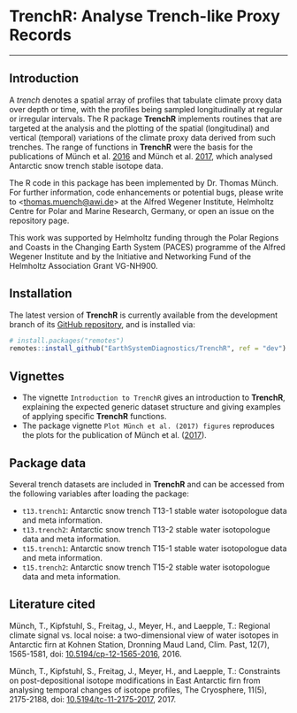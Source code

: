 # TrenchR: Analyse Trench-like Proxy Records

------------------------------

## Introduction

A _trench_ denotes a spatial array of profiles that tabulate climate proxy data
over depth or time, with the profiles being sampled longitudinally at regular
or irregular intervals.  The R package **TrenchR** implements routines that are
targeted at the analysis and the plotting of the spatial (longitudinal) and
vertical (temporal) variations of the climate proxy data derived from such
trenches. The range of functions in **TrenchR** were the basis for the
publications of Münch et al. [2016](https://doi.org/10.5194/cp-12-1565-2016) and
Münch et al. [2017](https://doi.org/10.5194/tc-11-2175-2017), which analysed
Antarctic snow trench stable isotope data.

The R code in this package has been implemented by Dr. Thomas Münch. For further
information, code enhancements or potential bugs, please write to
<<thomas.muench@awi.de>> at the Alfred Wegener Institute, Helmholtz Centre for
Polar and Marine Research, Germany, or open an issue on the repository page.

This work was supported by Helmholtz funding through the Polar Regions and
Coasts in the Changing Earth System (PACES) programme of the Alfred Wegener
Institute and by the Initiative and Networking Fund of the Helmholtz Association
Grant VG-NH900.
 
## Installation

The latest version of **TrenchR** is currently available from the development
branch of its [GitHub
repository](https://github.com/EarthSystemDiagnostics/TrenchR), and is installed
via:

```r
# install.packages("remotes")
remotes::install_github("EarthSystemDiagnostics/TrenchR", ref = "dev")
```

## Vignettes

* The vignette `Introduction to TrenchR` gives an introduction to **TrenchR**,
  explaining the expected generic dataset structure and giving examples of
  applying specific **TrenchR** functions.
* The package vignette `Plot Münch et al. (2017) figures` reproduces the plots
  for the publication of Münch et
  al. ([2017](https://doi.org/10.5194/tc-11-2175-2017)).

## Package data

Several trench datasets are included in **TrenchR** and can be accessed from the
following variables after loading the package:

* `t13.trench1`: Antarctic snow trench T13-1 stable water isotopologue data and
  meta information.
* `t13.trench2`: Antarctic snow trench T13-2 stable water isotopologue data and
  meta information.
* `t15.trench1`: Antarctic snow trench T15-1 stable water isotopologue data and
  meta information.
* `t15.trench2`: Antarctic snow trench T15-2 stable water isotopologue data and
  meta information.

## Literature cited

Münch, T., Kipfstuhl, S., Freitag, J., Meyer, H., and Laepple, T.: Regional
climate signal vs. local noise: a two-dimensional view of water isotopes in
Antarctic firn at Kohnen Station, Dronning Maud Land, Clim. Past, 12(7),
1565-1581, doi:
[10.5194/cp-12-1565-2016](https://doi.org/10.5194/cp-12-1565-2016), 2016.

Münch, T., Kipfstuhl, S., Freitag, J., Meyer, H., and Laepple, T.: Constraints
on post-depositional isotope modifications in East Antarctic firn from analysing
temporal changes of isotope profiles, The Cryosphere, 11(5), 2175-2188, doi:
[10.5194/tc-11-2175-2017](https://doi.org/10.5194/tc-11-2175-2017), 2017.
